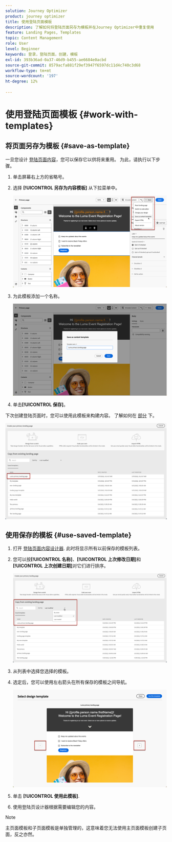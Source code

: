 ```yaml
---
solution: Journey Optimizer
product: journey optimizer
title: 使用登陆页面模板
description: 了解如何将登陆页面另存为模板并在Journey Optimizer中重复使用
feature: Landing Pages, Templates
topic: Content Management
role: User
level: Beginner
keywords: 登录，登陆页面，创建，模板
exl-id: 393b36ad-0a37-46d9-b455-ae6684e0acbd
source-git-commit: 8579acfa881f29ef3947f6597dc11d4c740c3d68
workflow-type: tm+mt
source-wordcount: '197'
ht-degree: 12%

---
```


# 使用登陆页面模板 {#work-with-templates}

## 将页面另存为模板 {#save-as-template}

一旦您设计 [登陆页面内容](lp-content.md)，您可以保存它以供将来重用。 为此，请执行以下步骤。

1. 单击屏幕右上方的省略号。

1. 选择 **[!UICONTROL 另存为内容模板]** 从下拉菜单中。

   ![](assets/lp_designer-save-template.png)

1. 为此模板添加一个名称。

   ![](assets/lp_designer-template-name.png)

1. 单击&#x200B;**[!UICONTROL 保存]**。

下次创建登陆页面时，您可以使用此模板来构建内容。 了解如何在 [部分](#use-saved-template) 下。

![](assets/lp_designer-saved-template.png)

## 使用保存的模板 {#use-saved-template}

1. 打开 [登陆页面内容设计器](design-lp.md). 此时将显示所有以前保存的模板列表。

1. 您可以按&#x200B;**[!UICONTROL 名称]**、**[!UICONTROL 上次修改日期]**&#x200B;和&#x200B;**[!UICONTROL 上次创建日期]**&#x200B;对它们进行排序。

   ![](assets/lp_designer-saved-templates.png)

1. 从列表中选择您选择的模板。

1. 选定后，您可以使用左右箭头在所有保存的模板之间导航。

   ![](assets/lp_designer-saved-templates-navigate.png)

1. 单击 **[!UICONTROL 使用此模板]**.

1. 使用登陆页设计器根据需要编辑您的内容。

>[!NOTE]
>
>主页面模板和子页面模板是单独管理的，这意味着您无法使用主页面模板创建子页面，反之亦然。
